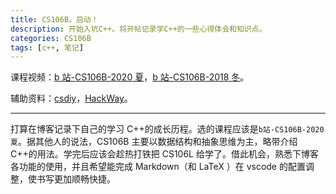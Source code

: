 ```yaml
---
title: CS106B，启动！
description: 开始入坑C++。将开帖记录学C++的一些心得体会和知识点。
categories: CS106B
tags: [c++, 笔记]
---
```


课程视频：[b 站-CS106B-2020 夏](https://www.bilibili.com/video/BV1Hr4y137Do/?vd_source=4efd33acadc20776930caf2353235a75)，[b 站-CS106B-2018 冬](https://www.bilibili.com/video/BV1G7411k7jG/?vd_source=4efd33acadc20776930caf2353235a75)。

辅助资料：[csdiy](https://csdiy.wiki/%E7%BC%96%E7%A8%8B%E5%85%A5%E9%97%A8/CS106B_CS106X/)，[HackWay](https://hackway.org/docs/cs/freshman/cpp/cs106b)。

---

打算在博客记录下自己的学习 C++的成长历程。选的课程应该是`b站-CS106B-2020夏`。据其他人的说法，CS106B 主要以数据结构和抽象思维为主，略带介绍 C++的用法。学完后应该会趁热打铁把 CS106L 给学了。借此机会，熟悉下博客各功能的使用，并且希望能完成 Markdown（和 LaTeX ）在 vscode 的配置调整，使书写更加顺畅快捷。
